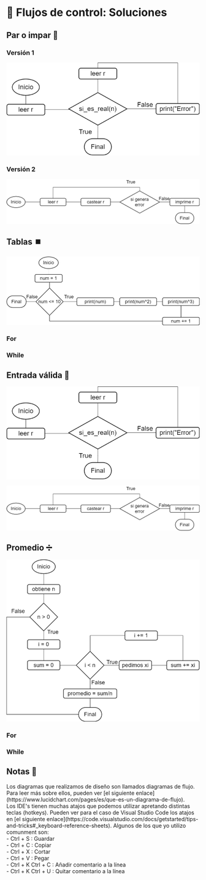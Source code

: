 # 🔁 Flujos de control: Soluciones

## Par o impar 🔢

### Versión 1

![Flujo entrada v1](../imgs/flujo/Flujo-Entradav1.png)

<script src="https://gist.github.com/sivanahamer/e6da3378ad3e4deb2ea81999f9f2f022.js?file=parv1.py"></script>

### Versión 2

![Flujo entrada v2](../imgs/flujo/Flujo-Entradav2.png)

<script src="https://gist.github.com/sivanahamer/e6da3378ad3e4deb2ea81999f9f2f022.js?file=parv2.py"></script>

## Tablas ⏹️

![Flujo tablas](../imgs/flujo/Flujo-Tablas.png)

### For

<script src="https://gist.github.com/sivanahamer/e6da3378ad3e4deb2ea81999f9f2f022.js?file=tablasv1.py"></script>

### While

<script src="https://gist.github.com/sivanahamer/e6da3378ad3e4deb2ea81999f9f2f022.js?file=tablasv2.py"></script>

## Entrada válida 🎫

![Flujo entrada v1](../imgs/flujo/Flujo-Entradav1.png)

![Flujo entrada v2](../imgs/flujo/Flujo-Entradav2.png)

<script src="https://gist.github.com/sivanahamer/e6da3378ad3e4deb2ea81999f9f2f022.js?file=entrada.py"></script>

## Promedio ➗

![Flujo entrada v1](../imgs/flujo/Flujo-promedio.png)

### For

<script src="https://gist.github.com/sivanahamer/e6da3378ad3e4deb2ea81999f9f2f022.js?file=promediov1.py"></script>

### While

<script src="https://gist.github.com/sivanahamer/e6da3378ad3e4deb2ea81999f9f2f022.js?file=promediov2.py"></script>

## Notas 📄

<div class="alert alert-primary" role="alert">
  Los diagramas que realizamos de diseño son llamados diagramas de flujo. Para leer más sobre ellos, pueden ver [el siguiente enlace](https://www.lucidchart.com/pages/es/que-es-un-diagrama-de-flujo).
</div>

<div class="alert alert-primary" role="alert">
  Los IDE's tienen muchas atajos que podemos utilizar apretando distintas teclas (hotkeys). Pueden ver para el caso de Visual Studio Code los atajos en [el siguiente enlace](https://code.visualstudio.com/docs/getstarted/tips-and-tricks#_keyboard-reference-sheets). Algunos de los que yo utilizo comunment son:<br/>
  - Ctrl + S : Guardar <br/>
  - Ctrl + C : Copiar <br/>
  - Ctrl + X : Cortar <br/>
  - Ctrl + V : Pegar <br/>
  - Ctrl + K Ctrl + C : Añadir comentario a la línea <br/>
  - Ctrl + K Ctrl + U : Quitar comentario a la línea
</div>

